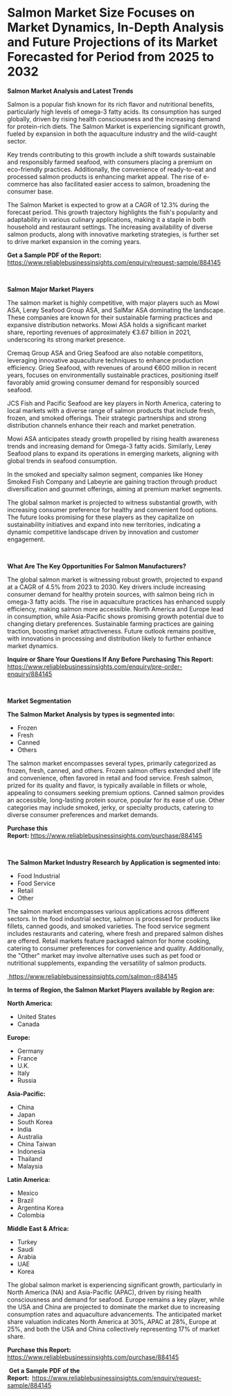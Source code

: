 <p><h1>Salmon Market Size Focuses on Market Dynamics, In-Depth Analysis and Future Projections of its Market Forecasted for Period from 2025 to 2032</h1></p><p><strong>Salmon Market Analysis and Latest Trends</strong></p>
<p><p>Salmon is a popular fish known for its rich flavor and nutritional benefits, particularly high levels of omega-3 fatty acids. Its consumption has surged globally, driven by rising health consciousness and the increasing demand for protein-rich diets. The Salmon Market is experiencing significant growth, fueled by expansion in both the aquaculture industry and the wild-caught sector. </p><p>Key trends contributing to this growth include a shift towards sustainable and responsibly farmed seafood, with consumers placing a premium on eco-friendly practices. Additionally, the convenience of ready-to-eat and processed salmon products is enhancing market appeal. The rise of e-commerce has also facilitated easier access to salmon, broadening the consumer base. </p><p>The Salmon Market is expected to grow at a CAGR of 12.3% during the forecast period. This growth trajectory highlights the fish's popularity and adaptability in various culinary applications, making it a staple in both household and restaurant settings. The increasing availability of diverse salmon products, along with innovative marketing strategies, is further set to drive market expansion in the coming years.</p></p>
<p><strong>Get a Sample PDF of the Report:&nbsp;</strong> <a href="https://www.reliablebusinessinsights.com/enquiry/request-sample/884145?utm_campaign=3509&utm_medium=2&utm_source=Github&utm_content=ia&utm_term=16042025&utm_id=salmon">https://www.reliablebusinessinsights.com/enquiry/request-sample/884145</a></p>
<p>&nbsp;</p>
<p><strong>Salmon Major Market Players</strong></p>
<p><p>The salmon market is highly competitive, with major players such as Mowi ASA, Lerøy Seafood Group ASA, and SalMar ASA dominating the landscape. These companies are known for their sustainable farming practices and expansive distribution networks. Mowi ASA holds a significant market share, reporting revenues of approximately €3.67 billion in 2021, underscoring its strong market presence.</p><p>Cremaq Group ASA and Grieg Seafood are also notable competitors, leveraging innovative aquaculture techniques to enhance production efficiency. Grieg Seafood, with revenues of around €600 million in recent years, focuses on environmentally sustainable practices, positioning itself favorably amid growing consumer demand for responsibly sourced seafood.</p><p>JCS Fish and Pacific Seafood are key players in North America, catering to local markets with a diverse range of salmon products that include fresh, frozen, and smoked offerings. Their strategic partnerships and strong distribution channels enhance their reach and market penetration.</p><p>Mowi ASA anticipates steady growth propelled by rising health awareness trends and increasing demand for Omega-3 fatty acids. Similarly, Lerøy Seafood plans to expand its operations in emerging markets, aligning with global trends in seafood consumption.</p><p>In the smoked and specialty salmon segment, companies like Honey Smoked Fish Company and Labeyrie are gaining traction through product diversification and gourmet offerings, aiming at premium market segments.</p><p>The global salmon market is projected to witness substantial growth, with increasing consumer preference for healthy and convenient food options. The future looks promising for these players as they capitalize on sustainability initiatives and expand into new territories, indicating a dynamic competitive landscape driven by innovation and customer engagement.</p></p>
<p>&nbsp;</p>
<p><strong>What Are The Key Opportunities For Salmon Manufacturers?</strong></p>
<p><p>The global salmon market is witnessing robust growth, projected to expand at a CAGR of 4.5% from 2023 to 2030. Key drivers include increasing consumer demand for healthy protein sources, with salmon being rich in omega-3 fatty acids. The rise in aquaculture practices has enhanced supply efficiency, making salmon more accessible. North America and Europe lead in consumption, while Asia-Pacific shows promising growth potential due to changing dietary preferences. Sustainable farming practices are gaining traction, boosting market attractiveness. Future outlook remains positive, with innovations in processing and distribution likely to further enhance market dynamics.</p></p>
<p><strong>Inquire or Share Your Questions If Any Before Purchasing This Report:</strong> <a href="https://www.reliablebusinessinsights.com/enquiry/pre-order-enquiry/884145?utm_campaign=3509&utm_medium=2&utm_source=Github&utm_content=ia&utm_term=16042025&utm_id=salmon">https://www.reliablebusinessinsights.com/enquiry/pre-order-enquiry/884145</a></p>
<p>&nbsp;</p>
<p><strong>Market Segmentation</strong></p>
<p><strong>The Salmon Market Analysis by types is segmented into:</strong></p>
<p><ul><li>Frozen</li><li>Fresh</li><li>Canned</li><li>Others</li></ul></p>
<p><p>The salmon market encompasses several types, primarily categorized as frozen, fresh, canned, and others. Frozen salmon offers extended shelf life and convenience, often favored in retail and food service. Fresh salmon, prized for its quality and flavor, is typically available in fillets or whole, appealing to consumers seeking premium options. Canned salmon provides an accessible, long-lasting protein source, popular for its ease of use. Other categories may include smoked, jerky, or specialty products, catering to diverse consumer preferences and market demands.</p></p>
<p><strong>Purchase this Report:&nbsp;</strong><a href="https://www.reliablebusinessinsights.com/purchase/884145?utm_campaign=3509&utm_medium=2&utm_source=Github&utm_content=ia&utm_term=16042025&utm_id=salmon">https://www.reliablebusinessinsights.com/purchase/884145</a></p>
<p>&nbsp;</p>
<p><strong>The Salmon Market Industry Research by Application is segmented into:</strong></p>
<p><ul><li>Food Industrial</li><li>Food Service</li><li>Retail</li><li>Other</li></ul></p>
<p><p>The salmon market encompasses various applications across different sectors. In the food industrial sector, salmon is processed for products like fillets, canned goods, and smoked varieties. The food service segment includes restaurants and catering, where fresh and prepared salmon dishes are offered. Retail markets feature packaged salmon for home cooking, catering to consumer preferences for convenience and quality. Additionally, the "Other" market may involve alternative uses such as pet food or nutritional supplements, expanding the versatility of salmon products.</p></p>
<p><a href="https://www.reliablebusinessinsights.com/salmon-r884145?utm_campaign=3509&utm_medium=2&utm_source=Github&utm_content=ia&utm_term=16042025&utm_id=salmon">&nbsp;https://www.reliablebusinessinsights.com/salmon-r884145</a></p>
<p><strong>In terms of Region, the Salmon Market Players available by Region are:</strong></p>
<p>
    <p> <strong> North America: </strong>
        <ul>
            <li>United States</li>
            <li>Canada</li>
        </ul>
        </p> 
    <p> <strong> Europe: </strong>
        <ul>
            <li>Germany</li>
            <li>France</li>
            <li>U.K.</li>
            <li>Italy</li>
            <li>Russia</li>
        </ul>
        </p> 
    <p> <strong> Asia-Pacific: </strong>
        <ul>
            <li>China</li>
            <li>Japan</li>
            <li>South Korea</li>
            <li>India</li>
            <li>Australia</li>
            <li>China Taiwan</li>
            <li>Indonesia</li>
            <li>Thailand</li>
            <li>Malaysia</li>
        </ul>
        </p> 
    <p> <strong> Latin America: </strong>
        <ul>
            <li>Mexico</li>
            <li>Brazil</li>
            <li>Argentina Korea</li>
            <li>Colombia</li>
        </ul>
        </p> 
    <p> <strong> Middle East & Africa: </strong>
        <ul>
            <li>Turkey</li>
            <li>Saudi</li>
            <li>Arabia</li>
            <li>UAE</li>
            <li>Korea</li>
        </ul>
    </p>
    </p>
<p><p>The global salmon market is experiencing significant growth, particularly in North America (NA) and Asia-Pacific (APAC), driven by rising health consciousness and demand for seafood. Europe remains a key player, while the USA and China are projected to dominate the market due to increasing consumption rates and aquaculture advancements. The anticipated market share valuation indicates North America at 30%, APAC at 28%, Europe at 25%, and both the USA and China collectively representing 17% of market share.</p></p>
<p><strong>Purchase this Report: </strong><a href="https://www.reliablebusinessinsights.com/purchase/884145?utm_campaign=3509&utm_medium=2&utm_source=Github&utm_content=ia&utm_term=16042025&utm_id=salmon">https://www.reliablebusinessinsights.com/purchase/884145</a></p>
<p>&nbsp;<strong>Get a Sample PDF of the Report:&nbsp;&nbsp;</strong><a href="https://www.reliablebusinessinsights.com/enquiry/request-sample/884145?utm_campaign=3509&utm_medium=2&utm_source=Github&utm_content=ia&utm_term=16042025&utm_id=salmon">https://www.reliablebusinessinsights.com/enquiry/request-sample/884145</a></p>
<p><strong></strong></p>
<p><p></p><p></p><p></p></p>